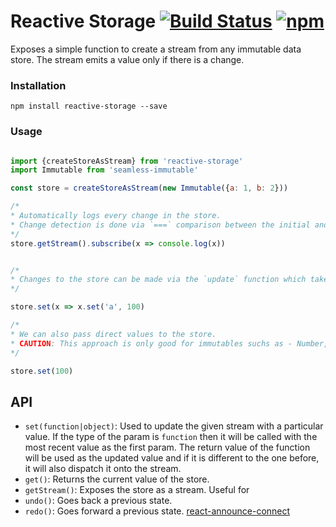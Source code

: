 # Reactive Storage [![Build Status](https://travis-ci.org/tusharmath/reactive-storage.svg?branch=master)](https://travis-ci.org/tusharmath/reactive-storage) [![npm](https://img.shields.io/npm/v/reactive-storage.svg)](reactive-storage)

Exposes a simple function to create a stream from any immutable data store. The stream emits a value only if there is a change.

### Installation

```
npm install reactive-storage --save
```

### Usage

```javascript

import {createStoreAsStream} from 'reactive-storage'
import Immutable from 'seamless-immutable'

const store = createStoreAsStream(new Immutable({a: 1, b: 2}))

/*
* Automatically logs every change in the store.
* Change detection is done via `===` comparison between the initial and the final store values.
*/
store.getStream().subscribe(x => console.log(x))


/*
* Changes to the store can be made via the `update` function which takes a `callback` as a param. The `callback` is called with the current value of the store. 
*/

store.set(x => x.set('a', 100)

/*
* We can also pass direct values to the store.
* CAUTION: This approach is only good for immutables suchs as - Number, Boolean, String etc. Use a library like ImmutableJS to work with complex data structures.
*/

store.set(100)

```

## API

- `set(function|object)`: Used to update the given stream with a particular value. If the type of the param is `function` then it will be called with the most recent value as the first param. The return value of the function will be used as the updated value and if it is different to the one before, it will also dispatch it onto the stream.
- `get()`: Returns the current value of the store.
- `getStream()`: Exposes the store as a stream. Useful for 
- `undo()`: Goes back a previous state.
- `redo()`: Goes forward a previous state.
[react-announce-connect](https://travis-ci.org/tusharmath/react-announce-connect)
